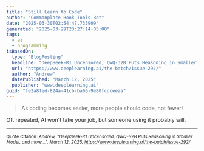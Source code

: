 ```yaml
---
title: "Still Learn to Code"
author: "Commonplace Book Tools Bot"
date: "2025-03-30T02:54:47.735909"
generated: "2025-03-29T23:27:14-05:00"
tags:
  - ai
  - programming
isBasedOn:
  type: "BlogPosting"
  headline: "DeepSeek-R1 Uncensored, QwQ-32B Puts Reasoning in Smaller Model, and more..."
  url: "https://www.deeplearning.ai/the-batch/issue-292/"
  author: "Andrew"
  datePublished: "March 12, 2025"
  publisher: "www.deeplearning.ai"
guid: "fe2a8fed-824a-41cb-ba66-9e80fcdceeaa"
---
```


>As coding becomes easier, more people should code, not fewer!

Oft repeated, AI won't take your job, but someone using it probably will.

---

<sub>Quote Citation: <cite>Andrew, "DeepSeek-R1 Uncensored, QwQ-32B Puts Reasoning in Smaller Model, and more...", March 12, 2025, <a href="https://www.deeplearning.ai/the-batch/issue-292/">https://www.deeplearning.ai/the-batch/issue-292/</a></cite></sub>